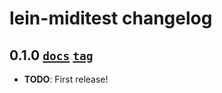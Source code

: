 # lein-miditest changelog

## 0.1.0 [`docs`][0.1.0-docs] [`tag`][0.1.0-tag]

* **TODO**: First release!

[0.1.0-tag]: https://github.com/hyPiRion/lein-miditest/tree/0.1.0
[0.1.0-docs]: http://link.to-documentation.com/here/0.1.0
